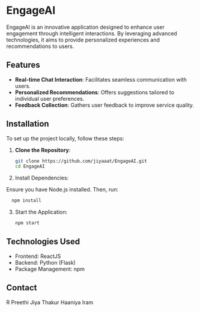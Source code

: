 # EngageAI

EngageAI is an innovative application designed to enhance user engagement through intelligent interactions. By leveraging advanced technologies, it aims to provide personalized experiences and recommendations to users.

## Features

- **Real-time Chat Interaction**: Facilitates seamless communication with users.
- **Personalized Recommendations**: Offers suggestions tailored to individual user preferences.
- **Feedback Collection**: Gathers user feedback to improve service quality.

## Installation

To set up the project locally, follow these steps:

1. **Clone the Repository**:

   ```bash
   git clone https://github.com/jiyaaat/EngageAI.git
   cd EngageAI
   ```
2. Install Dependencies:

Ensure you have Node.js installed. Then, run:
 ```bash
   npm install
```
3. Start the Application:
   ```bash
   npm start
   ```
## Technologies Used
- Frontend: ReactJS
- Backend: Python (Flask)
- Package Management: npm

## Contact
R Preethi
Jiya Thakur
Haaniya Iram
